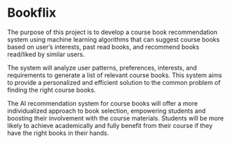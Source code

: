 # Bookflix
The purpose of this project is to develop a course book recommendation system using machine learning algorithms that can suggest course books based on user’s interests, past read books, and recommend books read/liked by similar users. 

The system will analyze user patterns, preferences, interests, and requirements to generate a list of relevant course books. This system aims to provide a personalized and efficient solution to the common problem of finding the right course books.
 
The AI recommendation system for course books will offer a more individualized approach to book selection, empowering students and boosting their involvement with the course materials. Students will be more likely to achieve academically and fully benefit from their course if they have the right books in their hands.
